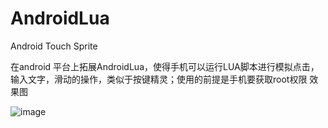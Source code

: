 # AndroidLua
Android Touch Sprite

在android 平台上拓展AndroidLua，使得手机可以运行LUA脚本进行模拟点击，输入文字，滑动的操作，类似于按键精灵；使用的前提是手机要获取root权限
效果图

![image](https://github.com/MHuangXin/AndroidLua/blob/master/captures/ezgif.com-crop.gif)